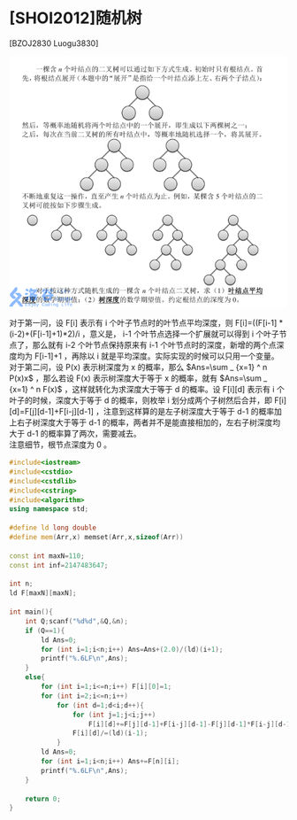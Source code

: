 # [SHOI2012]随机树
[BZOJ2830 Luogu3830]

![BZOJ2830](_v_images/_bzoj2830_1537242029_416244668.png)

对于第一问，设 F[i] 表示有 i 个叶子节点时的叶节点平均深度，则 F[i]=((F[i-1] * (i-2)+(F[i-1]+1)*2)/i ，意义是， i-1 个叶节点选择一个扩展就可以得到 i 个叶子节点了，那么就有 i-2 个叶节点保持原来有 i-1 个叶节点时的深度，新增的两个点深度均为 F[i-1]+1 ，再除以 i 就是平均深度。实际实现的时候可以只用一个变量。  
对于第二问，设 P(x) 表示树深度为 x 的概率，那么 $Ans=\sum _ {x=1} ^ n P(x)x$ ，那么若设 F(x) 表示树深度大于等于 x 的概率，就有 $Ans=\sum _ {x=1} ^ n F(x)$ ，这样就转化为求深度大于等于 d 的概率。设 F[i][d] 表示有 i 个叶子的时候，深度大于等于 d 的概率，则枚举 i 划分成两个子树然后合并，即 F[i][d]=F[j][d-1]+F[i-j][d-1] ，注意到这样算的是左子树深度大于等于 d-1 的概率加上右子树深度大于等于 d-1 的概率，两者并不是能直接相加的，左右子树深度均大于 d-1 的概率算了两次，需要减去。  
注意细节，根节点深度为 0 。

```cpp
#include<iostream>
#include<cstdio>
#include<cstdlib>
#include<cstring>
#include<algorithm>
using namespace std;

#define ld long double
#define mem(Arr,x) memset(Arr,x,sizeof(Arr))

const int maxN=110;
const int inf=2147483647;

int n;
ld F[maxN][maxN];

int main(){
	int Q;scanf("%d%d",&Q,&n);
	if (Q==1){
		ld Ans=0;
		for (int i=1;i<n;i++) Ans=Ans+(2.0)/(ld)(i+1);
		printf("%.6LF\n",Ans);
	}
	else{
		for (int i=1;i<=n;i++) F[i][0]=1;
		for (int i=2;i<=n;i++)
			for (int d=1;d<i;d++){
				for (int j=1;j<i;j++)
					F[i][d]+=F[j][d-1]+F[i-j][d-1]-F[j][d-1]*F[i-j][d-1];
				F[i][d]/=(ld)(i-1);
			}
		ld Ans=0;
		for (int i=1;i<n;i++) Ans+=F[n][i];
		printf("%.6LF\n",Ans);
	}

	return 0;
}
```